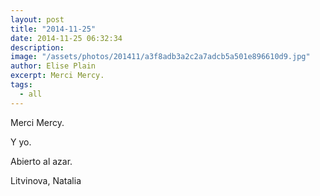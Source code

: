 ```yaml
---
layout: post
title: "2014-11-25"
date: 2014-11-25 06:32:34
description: 
image: "/assets/photos/201411/a3f8adb3a2c2a7adcb5a501e896610d9.jpg"
author: Elise Plain
excerpt: Merci Mercy.
tags: 
  - all
---
```


Merci Mercy.
<p></p>
<p>Y yo.</p><p>Abierto al azar.</p><p>Litvinova, Natalia</p>